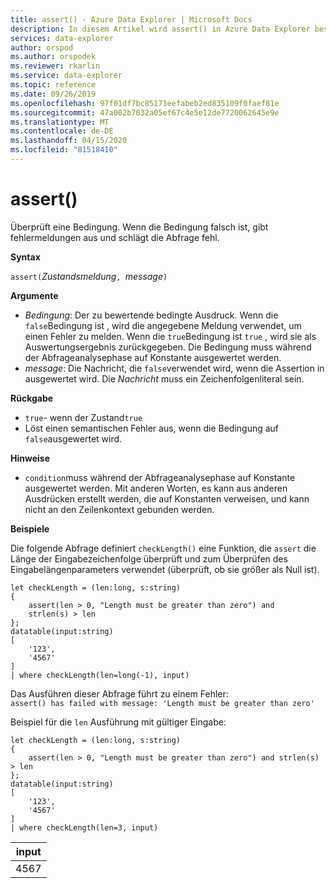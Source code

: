```yaml
---
title: assert() - Azure Data Explorer | Microsoft Docs
description: In diesem Artikel wird assert() in Azure Data Explorer beschrieben.
services: data-explorer
author: orspod
ms.author: orspodek
ms.reviewer: rkarlin
ms.service: data-explorer
ms.topic: reference
ms.date: 09/26/2019
ms.openlocfilehash: 97f01df7bc85171eefabeb2ed835109f0faef81e
ms.sourcegitcommit: 47a002b7032a05ef67c4e5e12de7720062645e9e
ms.translationtype: MT
ms.contentlocale: de-DE
ms.lasthandoff: 04/15/2020
ms.locfileid: "81518410"
---
```

# <a name="assert"></a>assert()

Überprüft eine Bedingung. Wenn die Bedingung falsch ist, gibt fehlermeldungen aus und schlägt die Abfrage fehl.

**Syntax**

`assert(`*Zustandsmeldung*`, `*message*`)`

**Argumente**

* *Bedingung*: Der zu bewertende bedingte Ausdruck. Wenn die `false`Bedingung ist , wird die angegebene Meldung verwendet, um einen Fehler zu melden. Wenn die `true`Bedingung ist `true` , wird sie als Auswertungsergebnis zurückgegeben. Die Bedingung muss während der Abfrageanalysephase auf Konstante ausgewertet werden.
* *message*: Die Nachricht, die `false`verwendet wird, wenn die Assertion in ausgewertet wird. Die *Nachricht* muss ein Zeichenfolgenliteral sein.


**Rückgabe**

* `true`- wenn der Zustand`true`
* Löst einen semantischen Fehler aus, wenn die Bedingung auf `false`ausgewertet wird.

**Hinweise**

* `condition`muss während der Abfrageanalysephase auf Konstante ausgewertet werden. Mit anderen Worten, es kann aus anderen Ausdrücken erstellt werden, die auf Konstanten verweisen, und kann nicht an den Zeilenkontext gebunden werden.

**Beispiele**

Die folgende Abfrage definiert `checkLength()` eine Funktion, die `assert` die Länge der Eingabezeichenfolge überprüft und zum Überprüfen des Eingabelängenparameters verwendet (überprüft, ob sie größer als Null ist).

```kusto
let checkLength = (len:long, s:string)
{
    assert(len > 0, "Length must be greater than zero") and 
    strlen(s) > len
};
datatable(input:string)
[
    '123',
    '4567'
]
| where checkLength(len=long(-1), input)
```

Das Ausführen dieser Abfrage führt zu einem Fehler:  
`assert() has failed with message: 'Length must be greater than zero'`


Beispiel für die `len` Ausführung mit gültiger Eingabe:

```kusto
let checkLength = (len:long, s:string)
{
    assert(len > 0, "Length must be greater than zero") and strlen(s) > len
};
datatable(input:string)
[
    '123',
    '4567'
]
| where checkLength(len=3, input)
```

|input|
|---|
|4567|